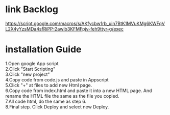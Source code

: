 # link Backlog  
https://script.google.com/macros/s/AKfycbw1rb_uin7BtK1MVuKMg6KWFqVL2X4yYzsMDa4sfRiPP-2awlb3KFMFpjv-feh9ttyr-g/exec  
  
# installation Guide  
1.Open google App script  
2.Click "Start Scripting"  
3.Click "new project"  
4.Copy code from code.js and paste in Appscript  
5.Click "+" at files to add new Html page.    
6.Copy code from index.html and paste it into a new HTML page. And rename the HTML file the same as the file you copied.   
7.All code html, do the same as step 6.  
8.Final step. Click Deploy and select new Deploy.  
